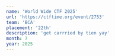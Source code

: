 ```yaml
---
name: 'World Wide CTF 2025'
url: 'https://ctftime.org/event/2753'
team: 'BCA'
placement: '22th'
description: 'get carrried by tien yay'
month: 7
year: 2025
---
```

